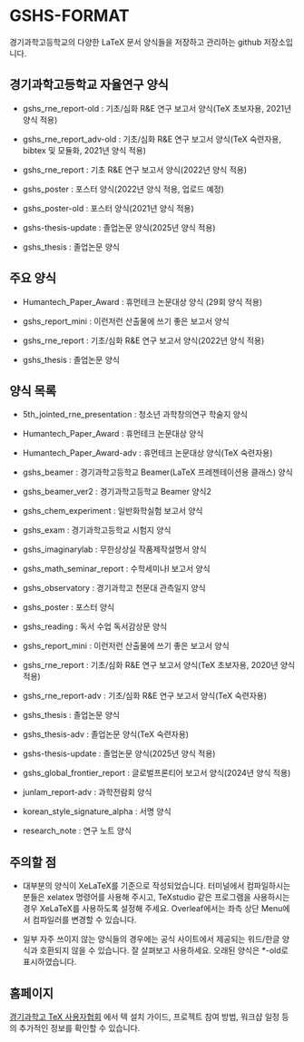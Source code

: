 # GSHS-FORMAT

경기과학고등학교의 다양한 LaTeX 문서 양식들을 저장하고 관리하는 github 저장소입니다.

## 경기과학고등학교 자율연구 양식

* gshs_rne_report-old : 기초/심화 R&E 연구 보고서 양식(TeX 초보자용, 2021년 양식 적용)

* gshs_rne_report_adv-old : 기초/심화 R&E 연구 보고서 양식(TeX 숙련자용, bibtex 및 모듈화, 2021년 양식 적용)

* gshs_rne_report : 기초 R&E 연구 보고서 양식(2022년 양식 적용)

* gshs_poster : 포스터 양식(2022년 양식 적용, 업로드 예정)

* gshs_poster-old : 포스터 양식(2021년 양식 적용)

* gshs-thesis-update : 졸업논문 양식(2025년 양식 적용)

* gshs_thesis : 졸업논문 양식

## 주요 양식

* Humantech_Paper_Award : 휴먼테크 논문대상 양식 (29회 양식 적용)

* gshs_report_mini : 이런저런 산출물에 쓰기 좋은 보고서 양식

* gshs_rne_report : 기초/심화 R&E 연구 보고서 양식(2022년 양식 적용)

* gshs_thesis : 졸업논문 양식

## 양식 목록

* 5th_jointed_rne_presentation : 청소년 과학창의연구 학술지 양식

* Humantech_Paper_Award : 휴먼테크 논문대상 양식

* Humantech_Paper_Award-adv : 휴먼테크 논문대상 양식(TeX 숙련자용)

* gshs_beamer : 경기과학고등학교 Beamer(LaTeX 프레젠테이션용 클래스) 양식

* gshs_beamer_ver2 : 경기과학고등학교 Beamer 양식2

* gshs_chem_experiment : 일반화학실험 보고서 양식

* gshs_exam : 경기과학고등학교 시험지 양식

* gshs_imaginarylab : 무한상상실 작품제작설명서 양식

* gshs_math_seminar_report : 수학세미나I 보고서 양식

* gshs_observatory : 경기과학고 천문대 관측일지 양식

* gshs_poster : 포스터 양식

* gshs_reading : 독서 수업 독서감상문 양식

* gshs_report_mini : 이런저런 산출물에 쓰기 좋은 보고서 양식

* gshs_rne_report : 기초/심화 R&E 연구 보고서 양식(TeX 초보자용, 2020년 양식 적용)

* gshs_rne_report-adv : 기초/심화 R&E 연구 보고서 양식(TeX 숙련자용)

* gshs_thesis : 졸업논문 양식

* gshs_thesis-adv : 졸업논문 양식(TeX 숙련자용)

* gshs-thesis-update : 졸업논문 양식(2025년 양식 적용)

* gshs_global_frontier_report : 글로벌프론티어 보고서 양식(2024년 양식 적용)

* junlam_report-adv : 과학전람회 양식

* korean_style_signature_alpha : 서명 양식

* research_note : 연구 노트 양식


## 주의할 점

* 대부분의 양식이 XeLaTeX를 기준으로 작성되었습니다. 터미널에서 컴파일하시는 분들은 xelatex 명령어를 사용해 주시고, TeXstudio 같은 프로그램을 사용하시는 경우 XeLaTeX를 사용하도록 설정해 주세요. Overleaf에서는 좌측 상단 Menu에서 컴파일러를 변경할 수 있습니다.

* 일부 자주 쓰이지 않는 양식들의 경우에는 공식 사이트에서 제공되는 워드/한글 양식과 호환되지 않을 수 있습니다. 잘 살펴보고 사용하세요. 오래된 양식은 *-old로 표시하였습니다.

## 홈페이지

[경기과학고 TeX 사용자협회](https://gshstexsociety.github.io/) 에서 텍 설치 가이드, 프로젝트 참여 방법, 워크샵 일정 등의 추가적인 정보를 확인할 수 있습니다.
